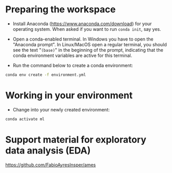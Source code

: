 # Preparing the workspace

- Install Anaconda (https://www.anaconda.com/download) for your operating system. When asked if you want to run `conda init`, say yes.

- Open a conda-enabled terminal. In Windows you have to open the "Anaconda prompt". In Linux/MacOS open a regular terminal, you should see the text "`(base)`" in the beginning of the prompt, indicating that the conda environment variables are active for this terminal.

- Run the command below to create a conda environment:

```bash
conda env create -f environment.yml
```

# Working in your environment

- Change into your newly created environment:

```bash
conda activate ml
```

# Support material for exploratory data analysis (EDA)

https://github.com/FabioAyresInsper/ames

